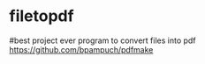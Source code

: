 # filetopdf
#best project ever
program to convert files into pdf
https://github.com/bpampuch/pdfmake
